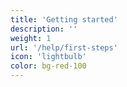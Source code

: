 ```yaml
---
title: 'Getting started'
description: ''
weight: 1
url: '/help/first-steps'
icon: 'lightbulb'
color: bg-red-100
---
```

